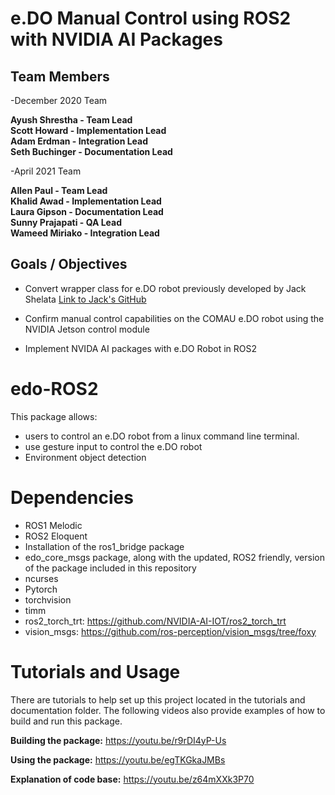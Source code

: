 # e.DO Manual Control using ROS2 with NVIDIA AI Packages

## Team Members
-December 2020 Team

**Ayush Shrestha - Team Lead**  
**Scott Howard - Implementation Lead**  
**Adam Erdman - Integration Lead**  
**Seth Buchinger - Documentation Lead**  

-April 2021 Team

**Allen Paul - Team Lead**  
**Khalid Awad - Implementation Lead**  
**Laura Gipson - Documentation Lead**  
**Sunny Prajapati - QA Lead**   
**Wameed Miriako - Integration Lead**


## Goals / Objectives

* Convert wrapper class for e.DO robot previously developed by Jack Shelata
[Link to Jack's GitHub](https://github.com/jshelata/eDO_manual_ctrl)
* Confirm manual control capabilities on the COMAU e.DO robot using the NVIDIA Jetson control module


* Implement NVIDA AI packages with e.DO Robot in ROS2

# edo-ROS2

This package allows:
- users to control an e.DO robot from a linux command line terminal. 
- use gesture input to control the e.DO robot
- Environment object detection


# Dependencies

- ROS1 Melodic
- ROS2 Eloquent
- Installation of the ros1_bridge package
- edo_core_msgs package, along with the updated, ROS2 friendly, version of the package included in this repository
- ncurses
- Pytorch
- torchvision
- timm
- ros2_torch_trt: https://github.com/NVIDIA-AI-IOT/ros2_torch_trt
- vision_msgs: https://github.com/ros-perception/vision_msgs/tree/foxy

# Tutorials and Usage

There are tutorials to help set up this project located in the tutorials and documentation folder.
The following videos also provide examples of how to build and run this package.

**Building the package:** https://youtu.be/r9rDI4yP-Us

**Using the package:** https://youtu.be/egTKGkaJMBs

**Explanation of code base:** https://youtu.be/z64mXXk3P70

